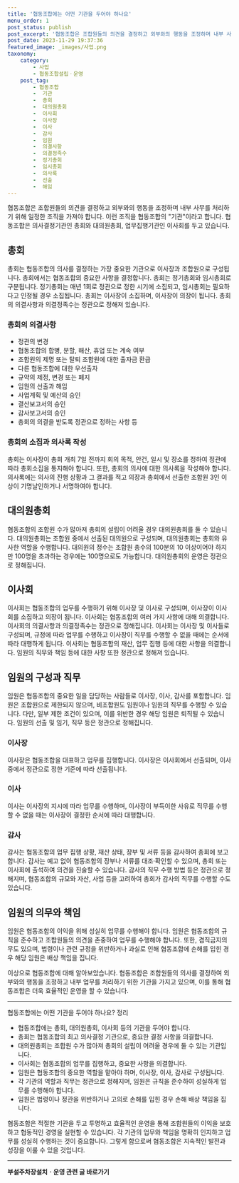 ```yaml
---
title: '협동조합에는 어떤 기관을 두어야 하나요'
menu_order: 1
post_status: publish
post_excerpt: '협동조합은 조합원들의 의견을 결정하고 외부와의 행동을 조정하며 내부 사무를 처리하기 위해 일정한 조직을 가져야 합니다. 이런 조직을 협동조합의  기관 이라고 합니다. 협동조합은 의사결정기관인 총회와 대의원총회, 업무집행기관인 이사회를 두고 있습니다.'
post_date: 2023-11-29 19:37:36
featured_image: _images/사업.png
taxonomy:
    category:
        - 사업
        - 협동조합설립ㆍ운영
    post_tag:
        - 협동조합
        -  기관
        -  총회
        -  대의원총회
        -  이사회
        -  이사장
        -  이사
        -  감사
        -  임원
        -  의결사항
        -  의결정족수
        -  정기총회
        -  임시총회
        -  의사록
        -  선출
        -  해임
---
```



협동조합은 조합원들의 의견을 결정하고 외부와의 행동을 조정하며 내부 사무를 처리하기 위해 일정한 조직을 가져야 합니다. 이런 조직을 협동조합의 "기관"이라고 합니다. 협동조합은 의사결정기관인 총회와 대의원총회, 업무집행기관인 이사회를 두고 있습니다.

## 총회

총회는 협동조합의 의사를 결정하는 가장 중요한 기관으로 이사장과 조합원으로 구성됩니다. 총회에서는 협동조합의 중요한 사항을 결정합니다. 총회는 정기총회와 임시총회로 구분됩니다. 정기총회는 매년 1회로 정관으로 정한 시기에 소집되고, 임시총회는 필요하다고 인정될 경우 소집됩니다. 총회는 이사장이 소집하며, 이사장이 의장이 됩니다. 총회의 의결사항과 의결정족수는 정관으로 정해져 있습니다.

### 총회의 의결사항

- 정관의 변경
- 협동조합의 합병, 분할, 해산, 휴업 또는 계속 여부
- 조합원의 제명 또는 탈퇴 조합원에 대한 출자금 환급
- 다른 협동조합에 대한 우선출자
- 규약의 제정, 변경 또는 폐지
- 임원의 선출과 해임
- 사업계획 및 예산의 승인
- 결산보고서의 승인
- 감사보고서의 승인
- 총회의 의결을 받도록 정관으로 정하는 사항 등

### 총회의 소집과 의사록 작성

총회는 이사장이 총회 개최 7일 전까지 회의 목적, 안건, 일시 및 장소를 정하여 정관에 따라 총회소집을 통지해야 합니다. 또한, 총회의 의사에 대한 의사록을 작성해야 합니다. 의사록에는 의사의 진행 상황과 그 결과를 적고 의장과 총회에서 선출한 조합원 3인 이상이 기명날인하거나 서명하여야 합니다.

## 대의원총회

협동조합의 조합원 수가 많아져 총회의 설립이 어려울 경우 대의원총회를 둘 수 있습니다. 대의원총회는 조합원 중에서 선출된 대의원으로 구성되며, 대의원총회는 총회와 유사한 역할을 수행합니다. 대의원의 정수는 조합원 총수의 100분의 10 이상이어야 하지만 100명을 초과하는 경우에는 100명으로도 가능합니다. 대의원총회의 운영은 정관으로 정해집니다.

## 이사회

이사회는 협동조합의 업무를 수행하기 위해 이사장 및 이사로 구성되며, 이사장이 이사회를 소집하고 의장이 됩니다. 이사회는 협동조합의 여러 가지 사항에 대해 의결합니다. 이사회의 의결사항과 의결정족수는 정관으로 정해집니다. 이사회는 이사장 및 이사들로 구성되며, 규정에 따라 업무를 수행하고 이사장이 직무를 수행할 수 없을 때에는 순서에 따라 대행하게 됩니다. 이사회는 협동조합의 재산, 업무 집행 등에 대한 사항을 의결합니다. 임원의 직무와 책임 등에 대한 사항 또한 정관으로 정해져 있습니다.

## 임원의 구성과 직무

임원은 협동조합의 중요한 일을 담당하는 사람들로 이사장, 이사, 감사를 포함합니다. 임원은 조합원으로 제한되지 않으며, 비조합원도 임원이나 임원의 직무를 수행할 수 있습니다. 다만, 일부 제한 조건이 있으며, 이를 위반한 경우 해당 임원은 퇴직될 수 있습니다. 임원의 선출 및 임기, 직무 등은 정관으로 정해집니다.

### 이사장

이사장은 협동조합을 대표하고 업무를 집행합니다. 이사장은 이사회에서 선출되며, 이사 중에서 정관으로 정한 기준에 따라 선출됩니다.

### 이사

이사는 이사장의 지시에 따라 업무를 수행하며, 이사장이 부득이한 사유로 직무를 수행할 수 없을 때는 이사장이 결정한 순서에 따라 대행합니다.

### 감사

감사는 협동조합의 업무 집행 상황, 재산 상태, 장부 및 서류 등을 감사하여 총회에 보고합니다. 감사는 예고 없이 협동조합의 장부나 서류를 대조·확인할 수 있으며, 총회 또는 이사회에 출석하여 의견을 진술할 수 있습니다. 감사의 직무 수행 방법 등은 정관으로 정해지며, 협동조합의 규모와 자산, 사업 등을 고려하여 총회가 감사의 직무를 수행할 수도 있습니다.

## 임원의 의무와 책임

임원은 협동조합의 이익을 위해 성실히 업무를 수행해야 합니다. 임원은 협동조합의 규칙을 준수하고 조합원들의 의견을 존중하여 업무를 수행해야 합니다. 또한, 겸직금지의무도 있으며, 법령이나 관련 규정을 위반하거나 과실로 인해 협동조합에 손해를 입힌 경우 해당 임원은 배상 책임을 집니다.

이상으로 협동조합에 대해 알아보았습니다. 협동조합은 조합원들의 의사를 결정하여 외부와의 행동을 조정하고 내부 업무를 처리하기 위한 기관을 가지고 있으며, 이를 통해 협동조합은 더욱 효율적인 운영을 할 수 있습니다.

---
협동조합에는 어떤 기관을 두어야 하나요? 정리

- 협동조합에는 총회, 대의원총회, 이사회 등의 기관을 두어야 합니다.
- 총회는 협동조합의 최고 의사결정 기관으로, 중요한 결정 사항을 의결합니다.
- 대의원총회는 조합원 수가 많아져 총회의 설립이 어려울 경우에 둘 수 있는 기관입니다.
- 이사회는 협동조합의 업무를 집행하고, 중요한 사항을 의결합니다.
- 임원은 협동조합의 중요한 역할을 맡아야 하며, 이사장, 이사, 감사로 구성됩니다.
- 각 기관의 역할과 직무는 정관으로 정해지며, 임원은 규칙을 준수하여 성실하게 업무를 수행해야 합니다.
- 임원은 법령이나 정관을 위반하거나 고의로 손해를 입힌 경우 손해 배상 책임을 집니다.

협동조합은 적절한 기관을 두고 투명하고 효율적인 운영을 통해 조합원들의 이익을 보호하고 협동적인 경영을 실현할 수 있습니다. 각 기관의 업무와 책임을 명확히 인지하고 업무를 성실히 수행하는 것이 중요합니다. 그렇게 함으로써 협동조합은 지속적인 발전과 성장을 이룰 수 있을 것입니다.
<!-- wp:separator -->
<hr class="wp-block-separator has-alpha-channel-opacity"/>
<!-- /wp:separator -->

<!-- wp:group {"backgroundColor":"base","layout":{"type":"constrained"}} -->
<div class="wp-block-group has-base-background-color has-background"><!-- wp:paragraph {"align":"center","fontSize":"medium"} -->
<p class="has-text-align-center has-large-font-size"><strong>부설주차장설치ㆍ운영 관련 글 바로가기</strong></p>
<!-- /wp:paragraph -->


<!-- wp:latest-posts
{"categories":[{"id":1837,"count":19,"description":"","link":"https://uknowlaw.com/category/%eb%b6%80%ec%84%a4%ec%a3%bc%ec%b0%a8%ec%9e%a5%ec%84%a4%ec%b9%98%e3%86%8d%ec%9a%b4%ec%98%81/","name":"부설주차장설치ㆍ운영","slug":"부설주차장설치ㆍ운영","taxonomy":"category","parent":0,"meta":[],"_links":{"self":[{"href":"https://uknowlaw.com/wp-json/wp/v2/categories/1837"}],"collection":[{"href":"https://uknowlaw.com/wp-json/wp/v2/categories"}],"about":[{"href":"https://uknowlaw.com/wp-json/wp/v2/taxonomies/category"}],"wp:post_type":[{"href":"https://uknowlaw.com/wp-json/wp/v2/posts?categories=1837"}],"curies":[{"name":"wp","href":"https://api.w.org/{rel}","templated":true}]}}],"postsToShow":100,"excerptLength":28,"postLayout":"grid","columns":2,"featuredImageAlign":"left","featuredImageSizeSlug":"large","fontSize":"small"} /--></div>
<!-- /wp:group -->